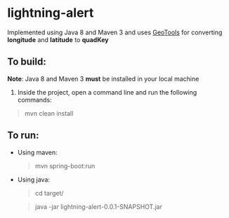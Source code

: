 # lightning-alert

Implemented using Java 8 and Maven 3 and uses [GeoTools](https://github.com/geotools/geotools) for converting <b>longitude</b> and <b>latitude</b> to <b>quadKey</b>


## To build:

<b>Note</b>: Java 8 and Maven 3 <b>must</b> be installed in your local machine

1. Inside the project, open a command line and run the following commands:

> mvn clean install

## To run:

* Using maven:

	> mvn spring-boot:run

* Using java:

	
	> cd target/
	
	> java -jar lightning-alert-0.0.1-SNAPSHOT.jar
	